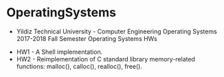 # OperatingSystems

- Yildiz Technical University - Computer Engineering Operating Systems 2017-2018 Fall Semester Operating Systems HWs
 * HW1 - A Shell implementation.
 * HW2 - Reimplementation of C standard library memory-related functions: malloc(), calloc(), realloc(), free(). 
